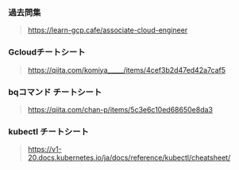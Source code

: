 ### 過去問集
 >  https://learn-gcp.cafe/associate-cloud-engineer

### Gcloudチートシート
 >  https://qiita.com/komiya_____/items/4cef3b2d47ed42a7caf5

### bqコマンド チートシート
  > https://qiita.com/chan-p/items/5c3e6c10ed68650e8da3

### kubectl チートシート
  > https://v1-20.docs.kubernetes.io/ja/docs/reference/kubectl/cheatsheet/  
